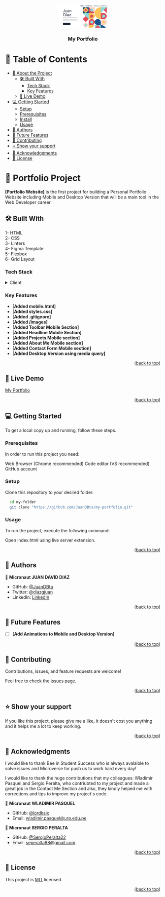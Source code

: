 <a name="readme-top"></a>

<div align="center">
 
  <img src="images/Portfolio.png" alt="logo" width="160"  height="auto" />
  <br/>

  <h3><b>My Portfolio</b></h3>

</div>



# 📗 Table of Contents

- [📖 About the Project](#about-project)
  - [🛠 Built With](#built-with)
    - [Tech Stack](#tech-stack)
    - [Key Features](#key-features)
  - [🚀 Live Demo](#live-demo)
- [💻 Getting Started](#getting-started)
  - [Setup](#setup)
  - [Prerequisites](#prerequisites)
  - [Install](#install)
  - [Usage](#usage)
- [👥 Authors](#authors)
- [🔭 Future Features](#future-features)
- [🤝 Contributing](#contributing)
- [⭐️ Show your support](#support)
- [🙏 Acknowledgements](#acknowledgements)
- [📝 License](#license)


# 📖 Portfolio Project <a name="about-project"></a>

**[Portfolio Website]** is the first project for building a Personal Portfolio Website including Mobile and Desktop Version that will be a main tool in the Web Developer career. 

## 🛠 Built With <a name="built-with"></a>
1- HTML<br>
2- CSS<br>
3- Linters<br>
4- Figma Template<br>
5- Flexbox<br>
6-  Grid Layout<br>

### Tech Stack <a name="tech-stack"></a>

<details>
  <summary>Client</summary>
  <ul>
    <li><a href="https://github.com/"></a>GitHub</li>
    <li><a href="https://youtube.com/"></a>YouTube</li>
    <li><a href="https://www.microverse.org"></a>Microverse</li>
    <li><a href="https://figma.com"></a>Figma</li>
  </ul>
</details>

### Key Features <a name="key-features"></a>

- **[Added mobile.html]**
- **[Added styles.css]**
- **[Added .gitignore]**
- **[Added /images]**
- **[Added Toolbar Mobile Section]**
- **[Added Headline Mobile Section]**
- **[Added Projects Mobile section]**
- **[Added About Me Mobile section]**
- **[Added Contact Form Mobile section]**
- **[Added Desktop Version using media query]**

<p align="right">(<a href="#readme-top">back to top</a>)</p>

## 🚀 Live Demo <a name="live-demo"></a>

<a href="https://juan-diaz.me/#">My Portfolio</a>

<p align="right">(<a href="#readme-top">back to top</a>)</p>


## 💻 Getting Started <a name="getting-started"></a>

To get a local copy up and running, follow these steps.

### Prerequisites

In order to run this project you need:

Web Browser (Chrome recommended)
Code editor (VS recommended)
GitHub account

### Setup

Clone this repository to your desired folder:

```sh
  cd my-folder
  git clone "https://github.com/JuanDBta/my-portfolio.git"
```
### Usage

To run the project, execute the following command:

Open index.html using live server extension.

<p align="right">(<a href="#readme-top">back to top</a>)</p>

## 👥 Authors <a name="authors"></a>

👤 **Micronaut JUAN DAVID DIAZ**

- GitHub: [@JuanDBta](https://github.com/JuanDBta)
- Twitter: [@diazgjuan](https://twitter.com/diazgjuan)
- LinkedIn: [LinkedIn](https://www.linkedin.com/in/simplebet)

<p align="right">(<a href="#readme-top">back to top</a>)</p>

## 🔭 Future Features <a name="future-features"></a>

- [ ] **[Add Animations to Mobile and Desktop Version]**

<p align="right">(<a href="#readme-top">back to top</a>)</p>

## 🤝 Contributing <a name="contributing"></a>

Contributions, issues, and feature requests are welcome!

Feel free to check the [issues page](../../issues/).

<p align="right">(<a href="#readme-top">back to top</a>)</p>

## ⭐️ Show your support <a name="support"></a>

If you like this project, please give me a like, it doesn't cost you anything and it helps me a lot to keep working.

<p align="right">(<a href="#readme-top">back to top</a>)</p>

## 🙏 Acknowledgments <a name="acknowledgements"></a>

I would like to thank Bee in Student Success who is always avalaible to solve issues and Microverse for push us to work hard every day!

I would like to thank the huge contributions that my colleagues: Wladimir Pasquel and Sergio Peralta, who contriubted to my project and made a great job in the Contact Me Section and also, they kindly helped me with corrections and tips to improve my project´s code. 

👤 **Micronaut WLADIMIR PASQUEL**

- GitHub: [@lordksix](https://github.com/lordksix)
- Email:  wladimir.pasquel@urp.edu.pe

👤 **Micronaut SERGIO PERALTA**

- GitHub: [@SergioPeralta22](https://github.com/SergioPeralta22)
- Email: seperalta88@gmail.com


<p align="right">(<a href="#readme-top">back to top</a>)</p>

## 📝 License <a name="license"></a>

This project is [MIT](./LICENSE) licensed.

<p align="right">(<a href="#readme-top">back to top</a>)</p>
